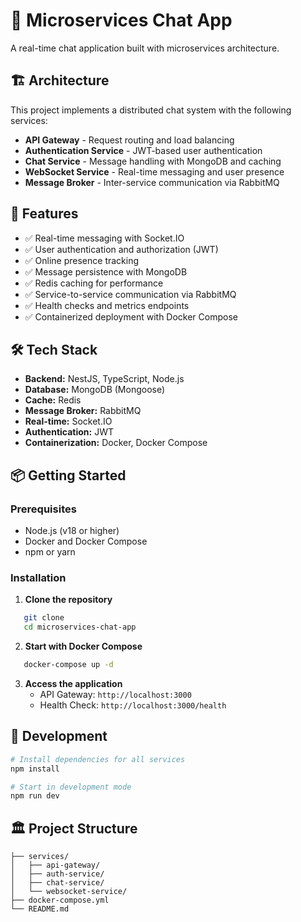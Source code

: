 # 💬 Microservices Chat App
A real-time chat application built with microservices architecture.

## 🏗️ Architecture
This project implements a distributed chat system with the following services:
- **API Gateway** - Request routing and load balancing
- **Authentication Service** - JWT-based user authentication
- **Chat Service** - Message handling with MongoDB and caching
- **WebSocket Service** - Real-time messaging and user presence
- **Message Broker** - Inter-service communication via RabbitMQ

## 🚀 Features
- ✅ Real-time messaging with Socket.IO
- ✅ User authentication and authorization (JWT)
- ✅ Online presence tracking
- ✅ Message persistence with MongoDB
- ✅ Redis caching for performance
- ✅ Service-to-service communication via RabbitMQ
- ✅ Health checks and metrics endpoints
- ✅ Containerized deployment with Docker Compose

## 🛠️ Tech Stack
- **Backend:** NestJS, TypeScript, Node.js
- **Database:** MongoDB (Mongoose)
- **Cache:** Redis
- **Message Broker:** RabbitMQ
- **Real-time:** Socket.IO
- **Authentication:** JWT
- **Containerization:** Docker, Docker Compose

## 📦 Getting Started

### Prerequisites
- Node.js (v18 or higher)
- Docker and Docker Compose
- npm or yarn

### Installation

1. **Clone the repository**
```bash
   git clone 
   cd microservices-chat-app
```

2. **Start with Docker Compose**
```bash
   docker-compose up -d
```

3. **Access the application**
   - API Gateway: `http://localhost:3000`
   - Health Check: `http://localhost:3000/health`

## 🔧 Development
```bash
# Install dependencies for all services
npm install

# Start in development mode
npm run dev
```

## 🏛️ Project Structure
```
├── services/
│   ├── api-gateway/
│   ├── auth-service/
│   ├── chat-service/
│   └── websocket-service/
├── docker-compose.yml
└── README.md
```
